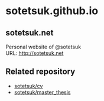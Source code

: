 # sotetsuk.github.io

## sotetsuk.net
Personal website of @sotetsuk  
URL: http://sotetsuk.net

## Related repository

- [sotetsuk/cv](https://github.com/sotetsuk/cv)
- [sotetsuk/master_thesis](https://github.com/sotetsuk/master_thesis)
